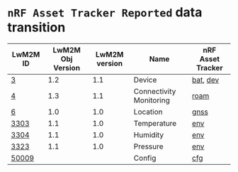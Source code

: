 # `nRF Asset Tracker Reported` data transition

| LwM2M ID                                                                                                                                          | LwM2M Obj Version | LwM2M version | Name                    | nRF Asset Tracker                       |
| ------------------------------------------------------------------------------------------------------------------------------------------------- | ----------------- | ------------- | ----------------------- | --------------------------------------- |
| [3](https://github.com/OpenMobileAlliance/lwm2m-registry/blob/prod/version_history/3-1_1.xml)                                                     | 1.2               | 1.1           | Device                  | [bat](./battery.md), [dev](./device.md) |
| [4](https://github.com/OpenMobileAlliance/lwm2m-registry/blob/prod/version_history/4-1_1.xml)                                                     | 1.3               | 1.1           | Connectivity Monitoring | [roam](./roaming.md)                    |
| [6](https://github.com/OpenMobileAlliance/lwm2m-registry/blob/prod/version_history/6-1_0.xml)                                                     | 1.0               | 1.0           | Location                | [gnss](./gnss.md)                       |
| [3303](https://github.com/OpenMobileAlliance/lwm2m-registry/blob/prod/version_history/3303-1_1.xml)                                               | 1.1               | 1.0           | Temperature             | [env](./environment.md)                 |
| [3304](https://github.com/OpenMobileAlliance/lwm2m-registry/blob/prod/version_history/3304-1_1.xml)                                               | 1.1               | 1.0           | Humidity                | [env](./environment.md)                 |
| [3323](https://github.com/OpenMobileAlliance/lwm2m-registry/blob/prod/version_history/3323-1_1.xml)                                               | 1.1               | 1.0           | Pressure                | [env](./environment.md)                 |
| [50009](https://github.com/NordicSemiconductor/asset-tracker-cloud-firmware-aws/blob/saga/src/cloud/lwm2m_integration/config_object_descript.xml) |                   |               | Config                  | [cfg](./config.md)                      |
